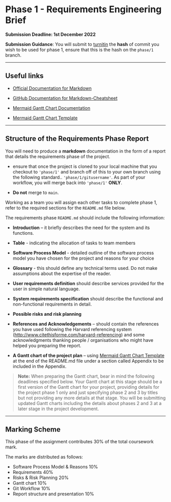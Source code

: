 # Phase 1 - Requirements Engineering Brief

**Submission Deadline: 1st December 2022**

**Submission Guidance**: You will submit to [turnitin](https://moodlecurrent.gre.ac.uk/mod/assign/view.php?id=2113703) the **hash** of commit you wish to be used for phase 1, ensure that this is the hash on the `phase/1` branch.


------

## Useful links

- [Official Documentation for Markdown](https://www.markdownguide.org/basic-syntax/)

- [GitHub Documentation for Markdown-Cheatsheet](https://github.com/adam-p/markdown-here/wiki/Markdown-Cheatsheet)

- [Mermaid Gantt Chart Documentation](https://mermaid-js.github.io/mermaid/#/gantt)

- [Mermaid Gantt Chart Template](https://mermaid.live/edit#pako:eNpdUD1rwzAQ_SvHzTZYbiZtAdNOntKloOWwrqlILRXlPISQ_55TpRDaQ6DT--Chd8UleUaLR4oiLoKOBPlm2MNbgWAKdMy0VsqT8GvKKwnAh04_z_00Ve7Mi4QU4VDvCu5B6HyC51gyHYyD2fWD0dPBy-CbNCb54vw0WPoUfZMBKBb_N6bJK_hePCEWssU8IsxY3GZsbvofAhbGnccOV9ZvBa9VXIvUoepWdmh19ZRPDl28qY42SYdLXNBK3rjD7aeU0lp6gOyDpDzXan8bvt0BQFBqnQ)

------

## Structure of the Requirements Phase Report

You will need to produce a **markdown** documentation in the form of a report that details the requirements phase of the project.

- ensure that once the project is cloned to your local machine that you checkout to `'phase/1'` and branch off of this to your own branch using the following standard.. `'phase/1/gitusername'`. As part of your workflow, you will merge back into `'phase/1'` **ONLY**. 

- **Do not** merge to `main`.

Working as a team you will assign each other tasks to complete phase 1, refer to the required sections for the `README.md` file below.

The requirements phase `README.md` should include the following information:

- **Introduction** – it briefly describes the need for the system and its functions.
- **Table** - indicating the allocation of tasks to team members
- **Software Process Model** - detailed outline of the software process model you have chosen for the project and reasons for your choice
- **Glossary** - this should define any technical terms used. Do not make assumptions about the expertise of the reader.
- **User requirements definition** should describe services provided for the user in simple natural language.
- **System requirements specification** should describe the functional and non-functional requirements in detail.
- **Possible risks and risk planning**
- **References and Acknowledgements** – should contain the references you have used following the Harvard referencing system (http://www.citethisforme.com/harvard-referencing) and some acknowledgments thanking people / organisations who might have helped you preparing the report.

- **A Gantt chart of the project plan** – using [Mermaid Gantt Chart Template](https://mermaid.live/edit#pako:eNpdUD1rwzAQ_SvHzTZYbiZtAdNOntKloOWwrqlILRXlPISQ_55TpRDaQ6DT--Chd8UleUaLR4oiLoKOBPlm2MNbgWAKdMy0VsqT8GvKKwnAh04_z_00Ve7Mi4QU4VDvCu5B6HyC51gyHYyD2fWD0dPBy-CbNCb54vw0WPoUfZMBKBb_N6bJK_hePCEWssU8IsxY3GZsbvofAhbGnccOV9ZvBa9VXIvUoepWdmh19ZRPDl28qY42SYdLXNBK3rjD7aeU0lp6gOyDpDzXan8bvt0BQFBqnQ) at the end of the README.md file under a section called Appendix to be included in the Appendix. 
> **Note:** When preparing the Gantt chart, bear in mind the following deadlines specified below.  Your Gantt chart at this stage should be a first version of the Gantt chart for your project, providing details for the project phase 1 only and just specifying phase 2 and 3 by titles but not providing any more details at that stage. You will be submitting updated Gantt charts including the details about phases 2 and 3 at a later stage in the project development.

-------------
## Marking Scheme

This phase of the assignment contributes 30% of the total coursework mark. 

The marks are distributed as follows:

- Software Process Model & Reasons		10%
- Requirements					        40%
- Risks & Risk Planning				    20%
- Gantt chart					        10%
- Git Workflow        				    10%
- Report structure and presentation 	10% 
